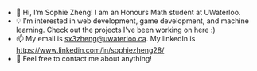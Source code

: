 - 👋 Hi, I’m Sophie Zheng! I am an Honours Math student at UWaterloo.
- 💡 I’m interested in web development, game development, and machine learning. Check out the projects I've been working on here :)
- 📫 My email is sx3zheng@uwaterloo.ca. My linkedIn is https://www.linkedin.com/in/sophiezheng28/ 
- 🌟 Feel free to contact me about anything!


